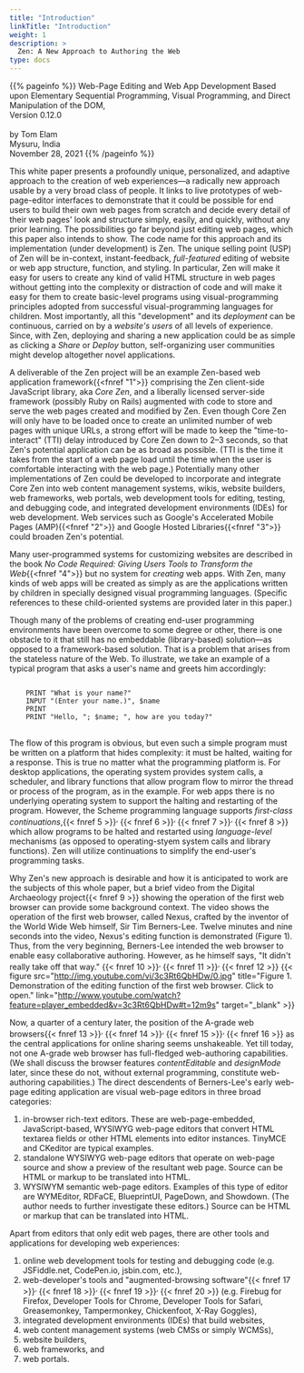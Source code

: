 ```yaml
---
title: "Introduction"
linkTitle: "Introduction"
weight: 1
description: >
  Zen: A New Approach to Authoring the Web
type: docs
---
```


{{% pageinfo %}}
Web-Page Editing and Web App Development
Based upon Elementary Sequential Programming,
Visual Programming, and
Direct Manipulation of the DOM,<br/>
Version 0.12.0<br/>
<br/>
by Tom Elam<br/>
Mysuru, India<br/>
November 28, 2021
{{% /pageinfo %}}

This white paper presents a profoundly unique, personalized, and adaptive approach to the creation of web experiences—a radically new approach usable by a very broad class of people. It links to live prototypes of web-page-editor interfaces to demonstrate that it could be possible for end users to build their own web pages from scratch and decide every detail of their web pages' look and structure simply, easily, and quickly, without any prior learning. The possibilities go far beyond just editing web pages, which this paper also intends to show. The code name for this approach and its implementation (under development) is Zen. The unique selling point (USP) of Zen will be in-context, instant-feedback, _full-featured_ editing of website or web app structure, function, and styling. In particular, Zen will make it easy for users to create any kind of valid HTML structure in web pages without getting into the complexity or distraction of code and will make it easy for them to create basic-level programs using visual-programming principles adopted from successful visual-programming languages for children. Most importantly, all this "development" and its _deployment_ can be continuous, carried on by a _website's users_ of all levels of experience. Since, with Zen, deploying and sharing a new application could be as simple as clicking a _Share_ or _Deploy_ button, self-organizing user communities might develop altogether novel applications.

A deliverable of the Zen project will be an example Zen-based web application framework{{<fnref "1">}}
comprising the Zen client-side JavaScript library, aka <em>Core Zen</em>, and a liberally licensed server-side framework (possibly Ruby on Rails) augmented with code to store and serve the web pages created and modified by Zen.  Even though Core Zen will only have to be loaded once to create an unlimited number of web pages with unique URLs, a strong effort will be made to keep the "time-to-interact" (TTI) delay introduced by Core Zen down to 2&ndash;3 seconds, so that Zen's potential application can be as broad as possible.  (TTI is the time it takes from the start of a web page load until the time when the user is comfortable interacting with the web page.) Potentially many other implementations of Zen could be developed to incorporate and integrate Core Zen into web content management systems, wikis, website builders, web frameworks, web portals, web development tools for editing, testing, and debugging code, and integrated development environments (IDEs) for web development.  Web services such as Google's Accelerated Mobile Pages (AMP){{<fnref "2">}}
and Google Hosted Libraries{{<fnref "3">}}
could broaden Zen's potential.

Many user-programmed systems for customizing websites are described in the book *No Code Required: Giving Users Tools to Transform the Web*{{<fnref "4">}}
but no system for _creating_ web apps.  With Zen, many kinds of web apps will be created as simply as are the applications written by children in specially designed visual programming languages. (Specific references to these child-oriented systems are provided later in this paper.)

Though many of the problems of creating end-user programming environments have been overcome to some degree or other, there is one obstacle to it that still has no embeddable (library-based) solution&mdash;as opposed to a framework-based solution.  That is a problem that arises from the stateless nature of the Web.  To illustrate, we take an example of a typical program that asks a user's name and greets him accordingly:

<pre>
<code>
    PRINT "What is your name?"
    INPUT "(Enter your name.)", $name
    PRINT
    PRINT "Hello, "; $name; ", how are you today?"
</code>
</pre>

The flow of this program is obvious, but even such a simple program must be written on a platform that hides complexity: it must be halted, waiting for a response.  This is true no matter what the programming platform is.  For desktop applications, the operating system provides system calls, a scheduler, and library functions that allow program flow to mirror the thread or process of the program, as in the example. For web apps there is no underlying operating system to support the halting and restarting of the program. However, the Scheme programming language supports _first-class continuations_,{{< fnref 5 >}}<sup>, </sup>{{< fnref 6 >}}<sup>, </sup>{{< fnref 7 >}}<sup>, </sup>{{< fnref 8 >}} which allow programs to be halted and restarted using <em>language-level</em> mechanisms (as opposed to operating-styem system calls and library functions). Zen will utilize continuations to simplify the end-user's programming tasks.

Why Zen's new approach is desirable and how it is anticipated to work are the subjects of this whole paper, but a brief video from the Digital Archaeology project{{< fnref 9 >}} showing the operation of the first web browser can provide some background context. The video shows the operation of the first web browser, called Nexus, crafted by the inventor of the World Wide Web himself, Sir Tim Berners-Lee. Twelve minutes and nine seconds into the video, Nexus's editing function is demonstrated (Figure 1). Thus, from the very beginning, Berners-Lee intended the web browser to enable easy collaborative authoring.
However, as he himself says, "It didn't really take off that
way."
{{< fnref 10 >}}<sup>, </sup>
{{< fnref 11 >}}<sup>, </sup>
{{< fnref 12 >}}
{{< figure src="http://img.youtube.com/vi/3c3Rt6QbHDw/0.jpg" title="Figure 1. Demonstration of the editing function of the first web browser. Click to open." link="http://www.youtube.com/watch?feature=player_embedded&v=3c3Rt6QbHDw#t=12m9s" target="_blank" >}}

Now, a quarter of a century later, the position of the A-grade web browsers{{< fnref 13 >}}<sup>, </sup>
{{< fnref 14 >}}<sup>, </sup>
{{< fnref 15 >}}<sup>, </sup>
{{< fnref 16 >}}
as the central applications for online sharing seems unshakeable. Yet till today, not one A-grade web browser has full-fledged web-authoring capabilities. (We shall discuss the browser features _contentEditable_ and _designMode_ later, since these do not, without external programming, constitute web-authoring capabilities.) The direct descendents of Berners-Lee's early web-page editing application are visual web-page editors in three broad categories:
1. in-browser rich-text editors. These are web-page-embedded, JavaScript-based, WYSIWYG web-page editors that convert HTML textarea fields or other HTML elements into editor instances. TinyMCE and CKeditor are typical examples.
1. standalone WYSIWYG web-page editors that operate on web-page source and show a preview of the resultant web page. Source can be HTML or markup to be translated into HTML.
1. WYSIWYM semantic web-page editors. Examples of this type of editor are WYMEditor, RDFaCE, BlueprintUI, PageDown, and Showdown. (The author needs to further investigate these editors.) Source can be HTML or markup that can be translated into HTML.

Apart from editors that only edit web pages, there are other tools and applications for developing web experiences:
1. online web development tools for testing and debugging code (e.g. JSFiddle.net, CodePen.io, jsbin.com, etc.),
1. web-developer's tools and "augmented-browsing software"{{< fnref 17 >}}<sup>, </sup>{{< fnref 18 >}}<sup>, </sup>{{< fnref 19 >}}<sup>, </sup>{{< fnref 20 >}} (e.g. Firebug for Firefox, Developer Tools for Chrome, Developer Tools for Safari, Greasemonkey, Tampermonkey, Chickenfoot, X-Ray Goggles),
1. integrated development environments (IDEs) that build websites,
1. web content management systems (web CMSs or simply WCMSs),
1. website builders,
1. web frameworks, and
1. web portals.
